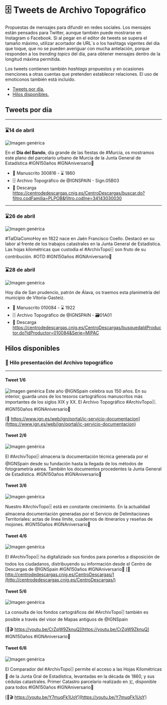 # 🗄 Tweets de Archivo Topográfico

Propuestas de mensajes para difundir en redes sociales. Los mensajes están pensados para Twitter, aunque también puede mostrarse en Instagram o Facebook. Si al pegar en el editor de tweets se supera el tamaño máximo, utilizar acortador de URL´s o los hashtags vigentes del día que toque, que no se pueden averiguar con mucha antelación, porque responden a los *trending topics* del día, para obtener mensajes dentro de la longitud máxima permitida.

Los tweets contienen también *hashtags* propuestos y en ocasiones menciones a otras cuentas que pretenden establecer relaciones. El uso de emoticonos también está incluido.

* [Tweets por día.](#Tweets-por-día)
* [Hilos disponibles.](#Hilos-disponibles)


## Tweets por día

---
### ⌛14 de abril
![Imagen genérica](img/at-murcia.jpg)

En el **Día del Bando**, día grande de las fiestas de #Murcia, os mostramos este plano del parcelario urbano de Murcia de la Junta General de Estadística #IGN150años #IGNAniversario🎂 

* 📜 Manuscrito 300816 - ⌛ 1860 
* 🗄 Archivo Topográfico de @IGNSPAIN - Sign.05B03
* 🔗 Descarga  https://centrodedescargas.cnig.es/CentroDescargas/buscar.do?filtro.codFamilia=PLPOB&filtro.codIne=34143030030

---
### ⌛26 de abril
![Imagen genérica](img/at-hojakm.jpg)

#TalDíaComoHoy en 1822 nace en Jaén Francisco Coello. Destacó en su labor al frente de los trabajos catastrales en la Junta General de Estadística. Las hojas kilométricas que custodia el #ArchivTopo🗄 son fruto de su contribución. #OTD #IGN150años #IGNAniversario🎂


### ⌛28 de abril
![Imagen genérica](img/atdoc-alava.jpg)

Hoy día de San prudencio, patrón de Álava, os traemos esta planimetría del municipio de Vitoria-Gasteiz.

* 📜 Manuscrito 010084 - ⌛ 1922 
* 🗄 Archivo Topográfico de @IGNSPAIN - 🗃01A01
* 🔗 Descarga  https://centrodedescargas.cnig.es/CentroDescargas/busquedaIdProductor.do?idProductor=010084&Serie=MIPAC



## Hilos disponibles

### 🧵 Hilo presentación del Archivo topográfico
---
#### Tweet 1/6
![Imagen genérica](img/AT-generico.jpg)
Este año @IGNSpain celebra sus 150 años. En su interior, guarda unos de los tesoros cartográficos manuscritos más importantes de los siglos XIX y XX. El Archivo Topográfico #ArchivTopo🗄. #IGN150años #IGNAniversario🎂

[🔗 https://www.ign.es/web/ign/portal/ic-servicio-documentacion](https://www.ign.es/web/ign/portal/ic-servicio-documentacion)

#### Tweet 2/6
![Imagen genérica](img/AT-montajedocs.jpg)

El #ArchivTopo🗄 almacena la documentación técnica generada por el @IGNSpain desde su fundación hasta la llegada de los métodos de fotogrametría aérea. También los documentos procedentes la Junta General de Estadística. #IGN150años #IGNAniversario🎂

#### Tweet 3/6
![Imagen genérica](img/AT-doc8.jpg)

Nuestro #ArchivTopo🗄 está en constante crecimiento. En la actualidad almacena documentación generadas por el Servicio de Delimitaciones Territoriales: actas de línea límite, cuadernos de itinerarios y reseñas de mojones. #IGN150años #IGNAniversario🎂

#### Tweet 4/6
![Imagen genérica](img/AT-cdd.jpg)

El #ArchivTopo🗄 ha digitaliziado sus fondos para ponerlos a disposición de todos los ciudadanos, distribuyendo su información desde el Centro de Descargas de @IGNSpain #IGN150años #IGNAniversario🎂
[🔗 http://centrodedescargas.cnig.es/CentroDescargas/](http://centrodedescargas.cnig.es/CentroDescargas/)

#### Tweet 5/6
![Imagen genérica](img/at-visor-documentos.jpg)

La consulta de los fondos cartográficos del #ArchivTopo🗄 también es posible a través del visor de Mapas antiguos de @IGNSpain

[🔗🎬 https://youtu.be/CrZqW9ZknuQ](https://youtu.be/CrZqW9ZknuQ) #IGN150años #IGNAniversario🎂

#### Tweet 6/6
![Imagen genérica](img/at-visor-hk.jpg)

El Comparador del #ArchivTopo🗄 permite el acceso a las Hojas Kilométricas 📜 de la Junta Gral de Estadística, levantadas en la década de 1860, y sus cédulas catastrales. Primer Catastro parcelario realizado en 🇪, disponible para todos #IGN150años #IGNAniversario🎂

[🔗🎬 https://youtu.be/Y7muqFk1UoY](https://youtu.be/Y7muqFk1UoY) 



